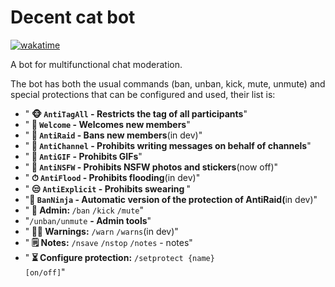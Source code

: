 # Decent cat bot

[![wakatime](https://wakatime.com/badge/user/17993a3c-e23b-43ce-a9c6-84b6248d1411/project/59440ada-465f-445c-913f-ef194a24ba40.svg)](https://wakatime.com/badge/user/17993a3c-e23b-43ce-a9c6-84b6248d1411/project/59440ada-465f-445c-913f-ef194a24ba40)

A bot for multifunctional chat moderation.

The bot has both the usual commands (ban, unban, kick, mute, unmute) and special protections that can be configured and used, their list is:
 * "<b> 🐵 <code>AntiTagAll</code> - Restricts the tag of all participants</b>"
 * "<b> 👋 <code>Welcome</code> - Welcomes new members</b>"
 * "<b> 🐶 <code>AntiRaid</code> - Bans new members</b>(in dev)"
 * "<b> 📯 <code>AntiChannel</code> - Prohibits writing messages on behalf of channels</b>"
 * "<b> 🎑 <code>AntiGIF</code> - Prohibits GIFs</b>"
 * "<b> 🍓 <code>AntiNSFW</code> - Prohibits NSFW photos and stickers</b>(now off)"
 * "<b> ⏱ <code>AntiFlood</code> - Prohibits flooding</b>(in dev)"
 * "<b> 😒 <code>AntiExplicit</code> - Prohibits swearing </b>"
 * "<b>🥷 <code>BanNinja</code> - Automatic version of the protection of AntiRaid(</b>in dev)"
 * "<b> 👾 Admin: </b><code>/ban</code> <code>/kick</code> <code>/mute</code>"
 * "<code>/unban</code><code>/unmute</code> <b>- Admin tools</b>"
 * "<b> 👮‍♂️ Warnings:</b> <code>/warn</code> <code>/warns</code>(in dev)"
 * "<b> 🗒 Notes:</b> <code>/nsave</code> <code>/nstop</code> <code>/notes</code> - notes"
 * "<b> ⏳ Configure protection:</b> <code>/setprotect {name} [on/off]</code>"
